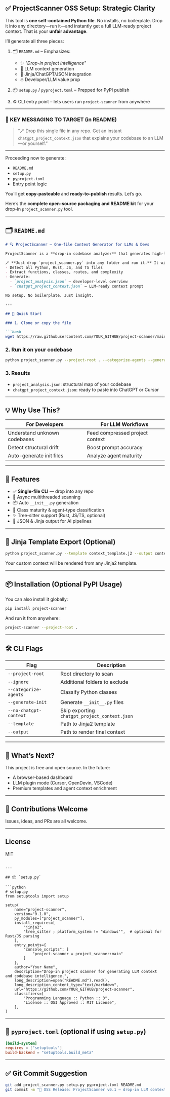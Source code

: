 ## ✅ ProjectScanner OSS Setup: Strategic Clarity

This tool is **one self-contained Python file**. No installs, no boilerplate. Drop it into any directory—run it—and instantly get a full LLM-ready project context. That is your **unfair advantage**.

I’ll generate all three pieces:

1. 🗂 `README.md` – Emphasizes:
   - ✨ *"Drop-in project intelligence"*
   - 📄 LLM context generation
   - 🧩 Jinja/ChatGPT/JSON integration
   - 🔥 Developer/LLM value prop

2. 📦 `setup.py` / `pyproject.toml` – Prepped for PyPI publish  
3. ⚙️ CLI entry point – lets users run `project-scanner` from anywhere

---

### 🧠 KEY MESSAGING TO TARGET (in README)

> “🪄 Drop this single file in any repo. Get an instant `chatgpt_project_context.json` that explains your codebase to an LLM—or yourself.”

---

Proceeding now to generate:
- `README.md`
- `setup.py`
- `pyproject.toml`  
- Entry point logic

You’ll get **copy-pasteable** and **ready-to-publish** results. Let’s go.

Here’s the **complete open-source packaging and README kit** for your drop-in `project_scanner.py` tool.

---

## 🗂 `README.md`

```markdown
# 🔍 ProjectScanner — One-file Context Generator for LLMs & Devs

ProjectScanner is a **drop-in codebase analyzer** that generates high-level structural intelligence for LLMs like ChatGPT, Cursor, and Claude.

🪄 **Just drop `project_scanner.py` into any folder and run it.** It will:
- Detect all Python, Rust, JS, and TS files
- Extract functions, classes, routes, and complexity
- Generate:
  - `project_analysis.json` — developer-level overview
  - `chatgpt_project_context.json` — LLM-ready context prompt

No setup. No boilerplate. Just insight.

---

## 🚀 Quick Start

### 1. Clone or copy the file

```bash
wget https://raw.githubusercontent.com/YOUR_GITHUB/project-scanner/main/project_scanner.py
```

### 2. Run it on your codebase

```bash
python project_scanner.py --project-root . --categorize-agents --generate-init
```

### 3. Results

- `project_analysis.json`: structural map of your codebase
- `chatgpt_project_context.json`: ready to paste into ChatGPT or Cursor

---

## 💡 Why Use This?

| For Developers         | For LLM Workflows               |
|------------------------|---------------------------------|
| Understand unknown codebases | Feed compressed project context |
| Detect structural drift | Boost prompt accuracy          |
| Auto-generate init files | Analyze agent maturity         |

---

## 🧰 Features

- ✅ **Single-file CLI** — drop into any repo
- 🚀 Async multithreaded scanning
- 📦 Auto `__init__.py` generation
- 🧠 Class maturity & agent-type classification
- ✨ Tree-sitter support (Rust, JS/TS, optional)
- 🧩 JSON & Jinja output for AI pipelines

---

## 🔌 Jinja Template Export (Optional)

```bash
python project_scanner.py --template context_template.j2 --output context.md
```

Your custom context will be rendered from any Jinja2 template.

---

## 📦 Installation (Optional PyPI Usage)

You can also install it globally:

```bash
pip install project-scanner
```

And run it from anywhere:

```bash
project-scanner --project-root .
```

---

## 🛠 CLI Flags

| Flag                     | Description                                 |
|--------------------------|---------------------------------------------|
| `--project-root`         | Root directory to scan                      |
| `--ignore`               | Additional folders to exclude               |
| `--categorize-agents`    | Classify Python classes                     |
| `--generate-init`        | Generate `__init__.py` files                |
| `--no-chatgpt-context`   | Skip exporting `chatgpt_project_context.json` |
| `--template`             | Path to Jinja2 template                     |
| `--output`               | Path to render final context                |

---

## 🧠 What’s Next?

This project is free and open source. In the future:
- A browser-based dashboard
- LLM plugin mode (Cursor, OpenDevin, VSCode)
- Premium templates and agent context enrichment

---

## 🙏 Contributions Welcome

Issues, ideas, and PRs are all welcome.

---

## License

MIT
```

---

## 📦 `setup.py`

```python
# setup.py
from setuptools import setup

setup(
    name="project-scanner",
    version="0.1.0",
    py_modules=["project_scanner"],
    install_requires=[
        "jinja2",
        "tree_sitter ; platform_system != 'Windows'",  # optional for Rust/JS parsing
    ],
    entry_points={
        "console_scripts": [
            "project-scanner = project_scanner:main"
        ]
    },
    author="Your Name",
    description="Drop-in project scanner for generating LLM context and codebase intelligence.",
    long_description=open("README.md").read(),
    long_description_content_type="text/markdown",
    url="https://github.com/YOUR_GITHUB/project-scanner",
    classifiers=[
        "Programming Language :: Python :: 3",
        "License :: OSI Approved :: MIT License",
    ],
)
```

---

## 🧰 `pyproject.toml` (optional if using `setup.py`)

```toml
[build-system]
requires = ["setuptools"]
build-backend = "setuptools.build_meta"
```

---

## ✅ Git Commit Suggestion

```bash
git add project_scanner.py setup.py pyproject.toml README.md
git commit -m "🚀 OSS Release: ProjectScanner v0.1 — drop-in LLM context generator"
```

